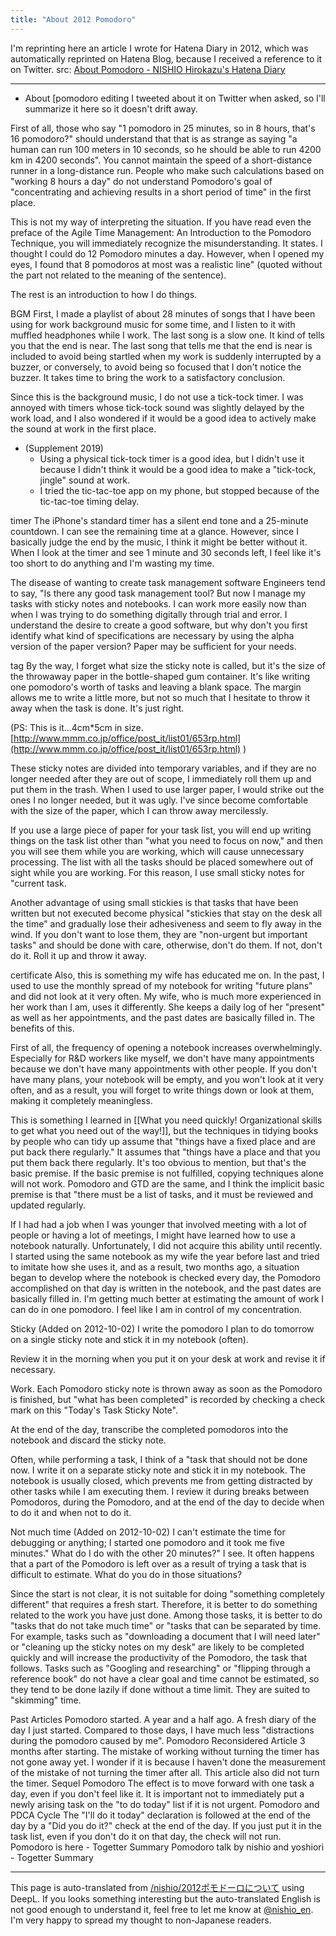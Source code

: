 ```yaml
---
title: "About 2012 Pomodoro"
---
```


I'm reprinting here an article I wrote for Hatena Diary in 2012, which was automatically reprinted on Hatena Blog, because I received a reference to it on Twitter.
src: [About Pomodoro - NISHIO Hirokazu's Hatena Diary](https://nishiohirokazu.hatenadiary.org/entry/20120621/1340206214)

---
- About [pomodoro
editing
I tweeted about it on Twitter when asked, so I'll summarize it here so it doesn't drift away.

First of all, those who say "1 pomodoro in 25 minutes, so in 8 hours, that's 16 pomodoro?" should understand that that is as strange as saying "a human can run 100 meters in 10 seconds, so he should be able to run 4200 km in 4200 seconds". You cannot maintain the speed of a short-distance runner in a long-distance run. People who make such calculations based on "working 8 hours a day" do not understand Pomodoro's goal of "concentrating and achieving results in a short period of time" in the first place.

This is not my way of interpreting the situation. If you have read even the preface of the Agile Time Management: An Introduction to the Pomodoro Technique, you will immediately recognize the misunderstanding. It states. I thought I could do 12 Pomodoro minutes a day. However, when I opened my eyes, I found that 8 pomodoros at most was a realistic line" (quoted without the part not related to the meaning of the sentence).

The rest is an introduction to how I do things.

BGM
First, I made a playlist of about 28 minutes of songs that I have been using for work background music for some time, and I listen to it with muffled headphones while I work. The last song is a slow one. It kind of tells you that the end is near. The last song that tells me that the end is near is included to avoid being startled when my work is suddenly interrupted by a buzzer, or conversely, to avoid being so focused that I don't notice the buzzer. It takes time to bring the work to a satisfactory conclusion.

Since this is the background music, I do not use a tick-tock timer. I was annoyed with timers whose tick-tock sound was slightly delayed by the work load, and I also wondered if it would be a good idea to actively make the sound at work in the first place.
- (Supplement 2019)
    - Using a physical tick-tock timer is a good idea, but I didn't use it because I didn't think it would be a good idea to make a "tick-tock, jingle" sound at work.
    - I tried the tic-tac-toe app on my phone, but stopped because of the tic-tac-toe timing delay.

timer
The iPhone's standard timer has a silent end tone and a 25-minute countdown. I can see the remaining time at a glance. However, since I basically judge the end by the music, I think it might be better without it. When I look at the timer and see 1 minute and 30 seconds left, I feel like it's too short to do anything and I'm wasting my time.

The disease of wanting to create task management software
Engineers tend to say, "Is there any good task management tool? But now I manage my tasks with sticky notes and notebooks. I can work more easily now than when I was trying to do something digitally through trial and error. I understand the desire to create a good software, but why don't you first identify what kind of specifications are necessary by using the alpha version of the paper version? Paper may be sufficient for your needs.

tag
By the way, I forget what size the sticky note is called, but it's the size of the throwaway paper in the bottle-shaped gum container. It's like writing one pomodoro's worth of tasks and leaving a blank space. The margin allows me to write a little more, but not so much that I hesitate to throw it away when the task is done. It's just right.

(PS: This is it...4cm*5cm in size. [http://www.mmm.co.jp/office/post_it/list01/653rp.html](http://www.mmm.co.jp/office/post_it/list01/653rp.html) )

These sticky notes are divided into temporary variables, and if they are no longer needed after they are out of scope, I immediately roll them up and put them in the trash. When I used to use larger paper, I would strike out the ones I no longer needed, but it was ugly. I've since become comfortable with the size of the paper, which I can throw away mercilessly.

If you use a large piece of paper for your task list, you will end up writing things on the task list other than "what you need to focus on now," and then you will see them while you are working, which will cause unnecessary processing. The list with all the tasks should be placed somewhere out of sight while you are working. For this reason, I use small sticky notes for "current task.

Another advantage of using small stickies is that tasks that have been written but not executed become physical "stickies that stay on the desk all the time" and gradually lose their adhesiveness and seem to fly away in the wind. If you don't want to lose them, they are "non-urgent but important tasks" and should be done with care, otherwise, don't do them. If not, don't do it. Roll it up and throw it away.

certificate
Also, this is something my wife has educated me on. In the past, I used to use the monthly spread of my notebook for writing "future plans" and did not look at it very often. My wife, who is much more experienced in her work than I am, uses it differently. She keeps a daily log of her "present" as well as her appointments, and the past dates are basically filled in. The benefits of this.

First of all, the frequency of opening a notebook increases overwhelmingly. Especially for R&D workers like myself, we don't have many appointments because we don't have many appointments with other people. If you don't have many plans, your notebook will be empty, and you won't look at it very often, and as a result, you will forget to write things down or look at them, making it completely meaningless.

This is something I learned in [[What you need quickly! Organizational skills to get what you need out of the way!]], but the techniques in tidying books by people who can tidy up assume that "things have a fixed place and are put back there regularly." It assumes that "things have a place and that you put them back there regularly. It's too obvious to mention, but that's the basic premise. If the basic premise is not fulfilled, copying techniques alone will not work. Pomodoro and GTD are the same, and I think the implicit basic premise is that "there must be a list of tasks, and it must be reviewed and updated regularly.

If I had had a job when I was younger that involved meeting with a lot of people or having a lot of meetings, I might have learned how to use a notebook naturally. Unfortunately, I did not acquire this ability until recently. I started using the same notebook as my wife the year before last and tried to imitate how she uses it, and as a result, two months ago, a situation began to develop where the notebook is checked every day, the Pomodoro accomplished on that day is written in the notebook, and the past dates are basically filled in. I'm getting much better at estimating the amount of work I can do in one pomodoro. I feel like I am in control of my concentration.

Sticky (Added on 2012-10-02)
I write the pomodoro I plan to do tomorrow on a single sticky note and stick it in my notebook (often).

Review it in the morning when you put it on your desk at work and revise it if necessary.

Work. Each Pomodoro sticky note is thrown away as soon as the Pomodoro is finished, but "what has been completed" is recorded by checking a check mark on this "Today's Task Sticky Note".

At the end of the day, transcribe the completed pomodoros into the notebook and discard the sticky note.

Often, while performing a task, I think of a "task that should not be done now. I write it on a separate sticky note and stick it in my notebook. The notebook is usually closed, which prevents me from getting distracted by other tasks while I am executing them. I review it during breaks between Pomodoros, during the Pomodoro, and at the end of the day to decide when to do it and when not to do it.

Not much time (Added on 2012-10-02)
I can't estimate the time for debugging or anything; I started one pomodoro and it took me five minutes." What do I do with the other 20 minutes?" I see. It often happens that a part of the Pomodoro is left over as a result of trying a task that is difficult to estimate. What do you do in those situations?

Since the start is not clear, it is not suitable for doing "something completely different" that requires a fresh start. Therefore, it is better to do something related to the work you have just done. Among those tasks, it is better to do "tasks that do not take much time" or "tasks that can be separated by time. For example, tasks such as "downloading a document that I will need later" or "cleaning up the sticky notes on my desk" are likely to be completed quickly and will increase the productivity of the Pomodoro, the task that follows. Tasks such as "Googling and researching" or "flipping through a reference book" do not have a clear goal and time cannot be estimated, so they tend to be done lazily if done without a time limit. They are suited to "skimming" time.

Past Articles
Pomodoro started.
A year and a half ago. A fresh diary of the day I just started. Compared to those days, I have much less "distractions during the pomodoro caused by me".
Pomodoro Reconsidered
Article 3 months after starting. The mistake of working without turning the timer has not gone away yet. I wonder if it is because I haven't done the measurement of the mistake of not turning the timer after all. This article also did not turn the timer.
Sequel Pomodoro
The effect is to move forward with one task a day, even if you don't feel like it. It is important not to immediately put a newly arising task on the "to do today" list if it is not urgent.
Pomodoro and PDCA Cycle
The "I'll do it today" declaration is followed at the end of the day by a "Did you do it?" check at the end of the day. If you just put it in the task list, even if you don't do it on that day, the check will not run.
Pomodoro is here - Togetter Summary
Pomodoro talk by nishio and yoshiori - Togetter Summary

---
This page is auto-translated from [/nishio/2012ポモドーロについて](https://scrapbox.io/nishio/2012ポモドーロについて) using DeepL. If you looks something interesting but the auto-translated English is not good enough to understand it, feel free to let me know at [@nishio_en](https://twitter.com/nishio_en). I'm very happy to spread my thought to non-Japanese readers.
